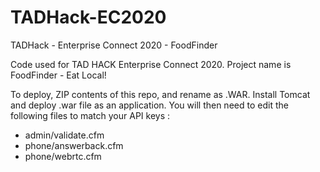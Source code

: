 # TADHack-EC2020
TADHack - Enterprise Connect 2020 - FoodFinder

Code used for TAD HACK Enterprise Connect 2020.   Project name is FoodFinder - Eat Local!

To deploy, ZIP contents of this repo, and rename as .WAR.   Install Tomcat and deploy .war file as an application.  You will then need to edit the following files to match your API keys :  
 - admin/validate.cfm
 - phone/answerback.cfm
 - phone/webrtc.cfm
 
 
